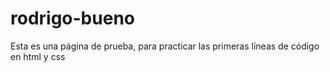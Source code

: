 # rodrigo-bueno
Esta es una página de prueba, para practicar las primeras líneas de código en html y css
